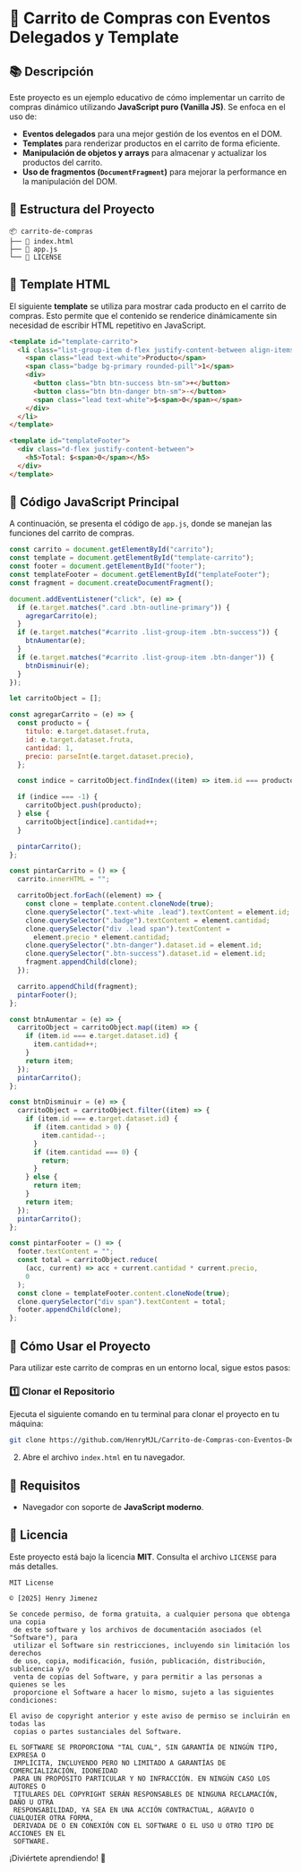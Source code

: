 # 🛒 Carrito de Compras con Eventos Delegados y Template

## 📚 Descripción

Este proyecto es un ejemplo educativo de cómo implementar un carrito de compras dinámico utilizando **JavaScript puro (Vanilla JS)**. Se enfoca en el uso de:

- **Eventos delegados** para una mejor gestión de los eventos en el DOM.
- **Templates** para renderizar productos en el carrito de forma eficiente.
- **Manipulación de objetos y arrays** para almacenar y actualizar los productos del carrito.
- **Uso de fragmentos (`DocumentFragment`)** para mejorar la performance en la manipulación del DOM.

## 📂 Estructura del Proyecto

```
📦 carrito-de-compras
├── 📄 index.html
├── 📄 app.js
└── 📄 LICENSE
```

## 🧱 Template HTML

El siguiente **template** se utiliza para mostrar cada producto en el carrito de compras. Esto permite que el contenido se renderice dinámicamente sin necesidad de escribir HTML repetitivo en JavaScript.

```html
<template id="template-carrito">
  <li class="list-group-item d-flex justify-content-between align-items-center">
    <span class="lead text-white">Producto</span>
    <span class="badge bg-primary rounded-pill">1</span>
    <div>
      <button class="btn btn-success btn-sm">+</button>
      <button class="btn btn-danger btn-sm">-</button>
      <span class="lead text-white">$<span>0</span></span>
    </div>
  </li>
</template>

<template id="templateFooter">
  <div class="d-flex justify-content-between">
    <h5>Total: $<span>0</span></h5>
  </div>
</template>
```

## 📜 Código JavaScript Principal

A continuación, se presenta el código de `app.js`, donde se manejan las funciones del carrito de compras.

```javascript
const carrito = document.getElementById("carrito");
const template = document.getElementById("template-carrito");
const footer = document.getElementById("footer");
const templateFooter = document.getElementById("templateFooter");
const fragment = document.createDocumentFragment();

document.addEventListener("click", (e) => {
  if (e.target.matches(".card .btn-outline-primary")) {
    agregarCarrito(e);
  }
  if (e.target.matches("#carrito .list-group-item .btn-success")) {
    btnAumentar(e);
  }
  if (e.target.matches("#carrito .list-group-item .btn-danger")) {
    btnDisminuir(e);
  }
});

let carritoObject = [];

const agregarCarrito = (e) => {
  const producto = {
    titulo: e.target.dataset.fruta,
    id: e.target.dataset.fruta,
    cantidad: 1,
    precio: parseInt(e.target.dataset.precio),
  };

  const indice = carritoObject.findIndex((item) => item.id === producto.id);

  if (indice === -1) {
    carritoObject.push(producto);
  } else {
    carritoObject[indice].cantidad++;
  }

  pintarCarrito();
};

const pintarCarrito = () => {
  carrito.innerHTML = "";

  carritoObject.forEach((element) => {
    const clone = template.content.cloneNode(true);
    clone.querySelector(".text-white .lead").textContent = element.id;
    clone.querySelector(".badge").textContent = element.cantidad;
    clone.querySelector("div .lead span").textContent =
      element.precio * element.cantidad;
    clone.querySelector(".btn-danger").dataset.id = element.id;
    clone.querySelector(".btn-success").dataset.id = element.id;
    fragment.appendChild(clone);
  });

  carrito.appendChild(fragment);
  pintarFooter();
};

const btnAumentar = (e) => {
  carritoObject = carritoObject.map((item) => {
    if (item.id === e.target.dataset.id) {
      item.cantidad++;
    }
    return item;
  });
  pintarCarrito();
};

const btnDisminuir = (e) => {
  carritoObject = carritoObject.filter((item) => {
    if (item.id === e.target.dataset.id) {
      if (item.cantidad > 0) {
        item.cantidad--;
      }
      if (item.cantidad === 0) {
        return;
      }
    } else {
      return item;
    }
    return item;
  });
  pintarCarrito();
};

const pintarFooter = () => {
  footer.textContent = "";
  const total = carritoObject.reduce(
    (acc, current) => acc + current.cantidad * current.precio,
    0
  );
  const clone = templateFooter.content.cloneNode(true);
  clone.querySelector("div span").textContent = total;
  footer.appendChild(clone);
};
```

## 🚀 Cómo Usar el Proyecto

Para utilizar este carrito de compras en un entorno local, sigue estos pasos:

### 1️⃣ Clonar el Repositorio

Ejecuta el siguiente comando en tu terminal para clonar el proyecto en tu máquina:

```bash
git clone https://github.com/HenryMJL/Carrito-de-Compras-con-Eventos-Delegados-y-Template
```

2. Abre el archivo `index.html` en tu navegador.

## 📌 Requisitos

- Navegador con soporte de **JavaScript moderno**.

## 📄 Licencia

Este proyecto está bajo la licencia **MIT**. Consulta el archivo `LICENSE` para más detalles.

```
MIT License

© [2025] Henry Jimenez

Se concede permiso, de forma gratuita, a cualquier persona que obtenga una copia
 de este software y los archivos de documentación asociados (el "Software"), para
 utilizar el Software sin restricciones, incluyendo sin limitación los derechos
 de uso, copia, modificación, fusión, publicación, distribución, sublicencia y/o
 venta de copias del Software, y para permitir a las personas a quienes se les
 proporcione el Software a hacer lo mismo, sujeto a las siguientes condiciones:

El aviso de copyright anterior y este aviso de permiso se incluirán en todas las
 copias o partes sustanciales del Software.

EL SOFTWARE SE PROPORCIONA "TAL CUAL", SIN GARANTÍA DE NINGÚN TIPO, EXPRESA O
 IMPLÍCITA, INCLUYENDO PERO NO LIMITADO A GARANTÍAS DE COMERCIALIZACIÓN, IDONEIDAD
 PARA UN PROPÓSITO PARTICULAR Y NO INFRACCIÓN. EN NINGÚN CASO LOS AUTORES O
 TITULARES DEL COPYRIGHT SERÁN RESPONSABLES DE NINGUNA RECLAMACIÓN, DAÑO U OTRA
 RESPONSABILIDAD, YA SEA EN UNA ACCIÓN CONTRACTUAL, AGRAVIO O CUALQUIER OTRA FORMA,
 DERIVADA DE O EN CONEXIÓN CON EL SOFTWARE O EL USO U OTRO TIPO DE ACCIONES EN EL
 SOFTWARE.
```

¡Diviértete aprendiendo! 🚀
